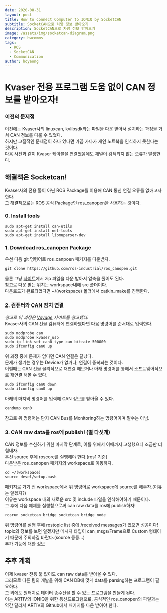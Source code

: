 ```yaml
---
date: 2020-08-31
layout: post
title: How to connect Computer to IONIQ by SocketCAN
subtitle: SocketCAN으로 차량 정보 받아오기
description: SocketCAN으로 차량 정보 받아오기
image: /assets/img/socketcan-diagram.png
category: hwcomms
tags:
  - ROS
  - SocketCAN
  - Communication
author: hoyeong
---
```


# Kvaser 전용 프로그램 도움 없이 CAN 정보를 받아오자!

### 이전의 문제점
이전에는 Kvaser사의 linuxcan, kvlibsdk라는 파일을 다운 받아서 설치하는 과정을 거쳐 CAN 정보를 다룰 수 있었다.    
하지만 고질적인 문제점이 하나 있다면 가끔 가다가 개인 노트북을 인식하지 못한다는 것이다.    
다음 사진과 같이 Kvaser 케이블을 연결했음에도 채널이 검색되지 않는 오류가 발생한다.    

## 해결책은 Socketcan!
Kvaser사의 전용 툴이 아닌 ROS Package를 이용해 CAN 통신 연결 오류를 없애고자 한다.    
그 해결책으로는 ROS 공식 Package인 ros_canopen을 사용하는 것이다.     

### 0. Install tools
```
sudo apt-get install can-utils
sudo apt-get install net-tools
sudo apt-get install libmuparser-dev
```

### 1. Download ros_canopen Package
우선 다음 git 명령어로 ros_canpoen 패키지를 다운받자.    

```
git clone https://github.com/ros-industrial/ros_canopen.git
```    

물론 그냥 [사이트](https://github.com/ros-industrial/ros_canopen)에서 zip 파일을 다운 받아서 압축을 풀어도 된다.     
참고로 다운 받는 위치는 workspace내에 src 폴더이다.    
다운로드가 완료되었다면 ~/(workspace) 폴더에서 catkin_make를 진행한다.    

### 2. 컴퓨터와 CAN 장치 연결
*참고로 이 과정은 [Voyage](https://news.voyage.auto/an-introduction-to-the-can-bus-how-to-programmatically-control-a-car-f1b18be4f377) 사이트를 참고했다.*    
Kvaser사의 CAN 선을 컴퓨터에 연결하였다면 다음 명령어를 순서대로 입력한다.    

```
sudo modprobe can    
sudo modprobe kvaser_usb    
sudo ip link set can0 type can bitrate 500000    
sudo ifconfig can0 up
```    
  
위 과정 중에 문제가 없다면 CAN 연결은 끝났다.    
문제가 생기는 경우는 Device가 없거나, 연결이 중복되는 것이다.    
이럴때는 CAN 선을 물리적으로 재연결 해보거나 아래 명령어를 통해서 소프트웨어적으로 재연결 해볼 수 있다.    

```
sudo ifconfig can0 down
sudo ifconfig can0 up
```

아래의 마지막 명령어를 입력해 CAN 정보를 받아올 수 있다.    

```
candump can0
```    

참고로 위 명령어는 단지 CAN Bus를 Monitoring하는 명령어이며 필수는 아님.    

### 3. CAN raw data를 ros에 publish! (별 다섯개)
CAN 정보를 수신하기 위한 마지막 단계로, 이를 위해서 이때까지 고생했으니 조금만 더 힘내자.    
우선 source 후에 roscore를 실행해야 한다.(ros1 기준)    
다운받은 ros_canopen 패키지의 workspace로 이동하자.    

```
cd ~/(workspace)    
source devel/setup.bash
```    

패키지로 가기 전 workspace에서 위 명령어로 workspace에 source를 해주자.(이유는 알겠지?)    
이유는 workspace 내의 새로운 src 및 include 파일을 인식해야하기 때문이다.    
그 후에 다음 예제를 실행함으로써 can raw data를 ros에 publish하자!    

```
rosrun socketcan_bridge socketcan_bridge_node
```    

위 명령어를 실행 후에 rostopic list 중에 /received messages가 있으면 성공이다!    
topic의 정보를 보면 알겠지만 메시지 타입이 can_msgs/Frame으로 Custom 형태이기 때문에 주의하길 바란다.(source 등등...)    
추가 기능에 대한 [정보](http://wiki.ros.org/socketcan_bridge)

## 추후 계획
이제 kvaser 전용 툴 없이도 can raw data를 받아올 수 있다.    
그러므로 다른 팀의 개발을 위해 CAN DB에 맞게 data를 parsing하는 프로그램이 필요하다.    
그 외에도 원터치로 데이터 송수신을 할 수 있는 프로그램을 만들게 된다.    
이는 ARTIV의 IONIQ을 위한 통신프로그램으로, 공식적인 ros_canopen의 파일과는 약간 달라서 ARTIV의 Github에서 패키지를 다운 받아야 한다.

